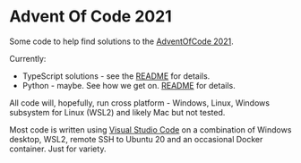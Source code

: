 # Advent Of Code 2021

Some code to help find solutions to the [AdventOfCode 2021](https://adventofcode.com/2021).

Currently:
* TypeScript solutions - see the [README](./ts/README.md) for details.
* Python - maybe. See how we get on. [README](./py/README.md) for details.

All code will, hopefully, run cross platform - Windows, Linux, Windows subsystem for Linux (WSL2) and likely Mac but not tested.

Most code is written using [Visual Studio Code](https://code.visualstudio.com/) on a combination of Windows desktop, WSL2, remote SSH to Ubuntu 20 and an occasional Docker container. Just for variety.
